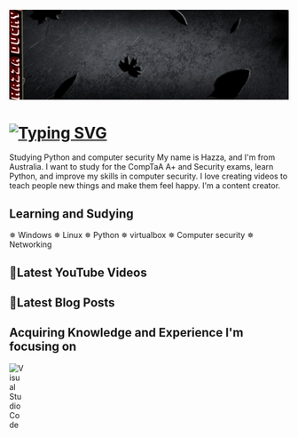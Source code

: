 ![design and Development](https://github.com/Duckysm/Duckysm/blob/main/360_F_492065380_eSlHdkdNBy6ArNkk5gV0Lme1qhvTosSI.png)



# <a href="https://git.io/typing-svg"><img src="https://readme-typing-svg.demolab.com?font=Fira+Code&weight=900&duration=7000&pause=1000&color=1DE4F7&background=9DFF2800&vCenter=true&random=false&width=435&lines=Hi+%F0%9F%91%8B%2C+Hazza+Ducky" alt="Typing SVG" /></a>

Studying Python and computer security 
My name is Hazza, and I'm from Australia. I want to study for the CompTaA A+ and Security exams, learn Python, and improve my skills in computer security. I love creating videos to teach people new things and make them feel happy. I'm a content creator.

## Learning and Sudying
✵ Windows 
✵ Linux
✵ Python 
✵ virtualbox
✵ Computer security
✵ Networking

## 💾Latest YouTube Videos

## 📕Latest Blog Posts

## Acquiring Knowledge and Experience I'm focusing on 
<img align="left" alt="Visual Studio Code" width="26px" src="https://cdn.jsdelivr.net/gh/devicons/devicon/icons/vscode/vscode-original.svg" style="padding-right:10px;" />






